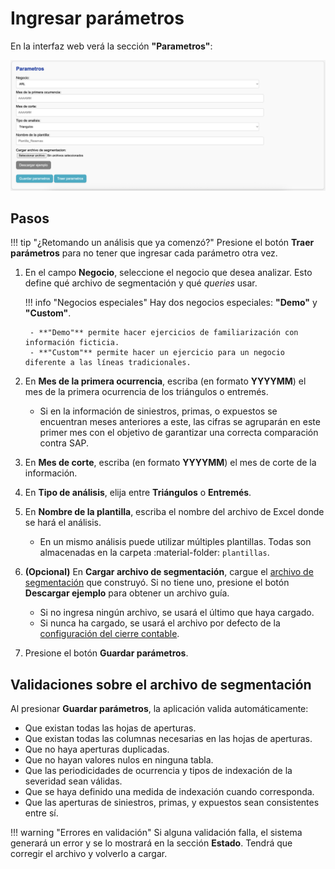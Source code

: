 # Ingresar parámetros

En la interfaz web verá la sección **"Parametros"**:

![Ingreso de parametros](../assets/frontend/parametros.png)

## Pasos

!!! tip "¿Retomando un análisis que ya comenzó?"
    Presione el botón **Traer parámetros** para no tener que ingresar cada parámetro otra vez.

1. En el campo **Negocio**, seleccione el negocio que desea analizar. Esto define qué archivo de segmentación y qué _queries_ usar.

    !!! info "Negocios especiales"
        Hay dos negocios especiales: **"Demo"** y **"Custom"**.

        - **"Demo"** permite hacer ejercicios de familiarización con información ficticia.
        - **"Custom"** permite hacer un ejercicio para un negocio diferente a las líneas tradicionales.

2. En **Mes de la primera ocurrencia**, escriba (en formato **YYYYMM**) el mes de la primera ocurrencia de los triángulos o entremés.

    - Si en la información de siniestros, primas, o expuestos se encuentran meses anteriores a este, las cifras se agruparán en este primer mes con el objetivo de garantizar una correcta comparación contra SAP.

3. En **Mes de corte**, escriba (en formato **YYYYMM**) el mes de corte de la información.
4. En **Tipo de análisis**, elija entre **Triángulos** o **Entremés**.
5. En **Nombre de la plantilla**, escriba el nombre del archivo de Excel donde se hará el análisis.

    - En un mismo análisis puede utilizar múltiples plantillas. Todas son almacenadas en la carpeta :material-folder: `plantillas`.

6. **(Opcional)** En **Cargar archivo de segmentación**, cargue el [archivo de segmentación](../config/segmentacion.md) que construyó. Si no tiene uno, presione el botón **Descargar ejemplo** para obtener un archivo guía.

    - Si no ingresa ningún archivo, se usará el último que haya cargado.
    - Si nunca ha cargado, se usará el archivo por defecto de la [configuración del cierre contable](../cierre/configuraciones.md).

7. Presione el botón **Guardar parámetros**.

## Validaciones sobre el archivo de segmentación

Al presionar **Guardar parámetros**, la aplicación valida automáticamente:

- Que existan todas las hojas de aperturas.
- Que existan todas las columnas necesarias en las hojas de aperturas.
- Que no haya aperturas duplicadas.
- Que no hayan valores nulos en ninguna tabla.
- Que las periodicidades de ocurrencia y tipos de indexación de la severidad sean válidas.
- Que se haya definido una medida de indexación cuando corresponda.
- Que las aperturas de siniestros, primas, y expuestos sean consistentes entre sí.

!!! warning "Errores en validación"
    Si alguna validación falla, el sistema generará un error y se lo mostrará en la sección **Estado**. Tendrá que corregir el archivo y volverlo a cargar.
